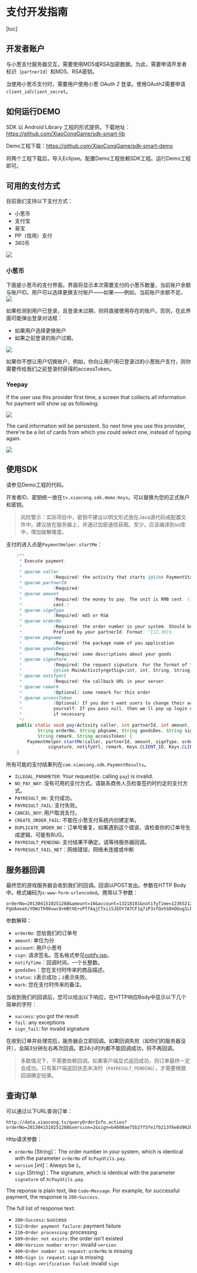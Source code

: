 # 支付开发指南

[toc]

<a name="appply_for_account" ></a>
## 开发者账户

与小葱支付服务器交互，需要使用MD5或RSA加密数据。为此，需要申请开发者标识（`partnerId`）和MD5、RSA密钥。

当使用小葱币支付时，需要用户使用小葱 *OAuth 2* 登录。使用OAuth2需要申请`client_id`/`client_secret`。

## 如何运行DEMO

SDK 以 Android Library 工程的形式提供。下载地址：https://github.com/XiaoCongGame/sdk-smart-lib

Demo工程下载：https://github.com/XiaoCongGame/sdk-smart-demo

将两个工程下载后，导入Eclipse。配置Demo工程依赖SDK工程。运行Demo工程即可。

## 可用的支付方式

目前我们支持以下支付方式：

- 小葱币
- 支付宝
- 易宝
- PP（信用）支付
- 360币

![](img/payways.png)

### 小葱币

下面是小葱币的支付界面。界面将显示本次需要支付的小葱币数量，当前账户余额与账户ID。用户可以选择更换支付账户——如果——例如，当前账户余额不足。
![](img/xc_xiaocong_coins.png)

如果检测到用户已登录，且登录未过期，则将直接使用存在的账户。否则，在此界面可能弹出登录对话框：

- 如果用户选择更换账户
- 如果之前登录的账户过期。

![](img/xiaocong-coins-change-account.png)

如果你不想让用户切换账户，例如，你向让用户用已登录过的小葱账户支付，则你需要传给我们之前登录时获得的accessToken。

### Yeepay

If the user use this provider first time, a screen that collects all information for payment will show up as following:

![](img/yeepay_input_cards.png)

The card information will be persistent. So next time you use this provider, there're be a list of cards from which you could select one, instead of typing again.

![](img/yeepay_list.png)

## 使用SDK

请参见Demo工程的代码。

开发者ID、密钥统一放在`tv.xiaocong.sdk.demo.Keys`。可以替换为您的正式账户和密钥。

> 风险警示：实际项目中，密钥不建议以明文形式放在Java源代码或配置文件中。建议放在服务器上，并通过加密通信获取。至少，应该编译到so库中，增加破解难度。

支付的进入点是`PaymentHelper.startMe`：

```java
    /**
     * Execute payment.
     * 
     * @param caller
     *            (Required) the activity that starts {@link PaymentStartActivity}.
     * @param partnerId
     *            (Required)
     * @param amount
     *            (Required) the money to pay. The unit is RMB cent. (1 Xiaocong coin == 1 RMB
     *            cent.)
     * @param signType
     *            (Required) md5 or RSA
     * @param orderNo
     *            (Required) the order number in your system. Should be unique for all your request.
     *            Prefixed by your partnerId. Format: ^{12,30}$.
     * @param pkgname
     *            (Required) the package name of you application
     * @param goodsDes
     *            (Required) some descriptions about your goods
     * @param signature
     *            (Required) the request signature. For the format of the signature, refer to
     *            {@link MainActivity#getSign(int, int, String, String, String)}.
     * @param notifyUrl
     *            (Required) the callback URL in your server.
     * @param remark
     *            (Optional) some remark for this order
     * @param accessToken
     *            (Optional) If you don't want users to change their account, provide a accessToken
     *            yourself; If you pass null, then we'll pop up login dialog to get the accessToken
     *            if necessary.
     */
    public static void pay(Activity caller, int partnerId, int amount, String signType,
            String orderNo, String pkgname, String goodsDes, String signature, String notifyUrl,
            String remark, String accessToken) {
        PaymentHelper.startMe(caller, partnerId, amount, signType, orderNo, pkgname, goodsDes,
                signature, notifyUrl, remark, Keys.CLIENT_ID, Keys.CLIENT_SECRET, accessToken);
    }
```

所有可能的支付结果列在`com.xiaocong.sdk.PaymentResults`。

- `ILLEGAL_PARAMETER`: Your request(ie. calling `pay`) is invalid.
- `NO_PAY_WAY`: 没有可用的支付方式。请联系商务人员检查签约时约定的支付方式。
- `PAYRESULT_OK`: 支付成功。
- `PAYRESULT_FAIL`: 支付失败。
- `CANCEL_BUY`: 用户取消支付。
- `CREATE_ORDER_FAIL`: 不能在小葱支付系统内创建定单。
- `DUPLICATE_ORDER_NO`：订单号重复。如果遇到这个错误，请检查你的订单号生成逻辑，可能有BUG。
- `PAYRESULT_PENDING`: 支付结果不确定。请等待服务器回调。
- `PAYRESULT_FAIL_NET`：网络错误，网络未连接或中断

## 服务器回调

最终您的游戏服务器会收到我们的回调。回调以POST发出。参数在HTTP Body中。格式编码为`x-www-form-urlencoded`。携带以下参数：
```
orderNo=2013041510251288&amount=10&account=13218181&notifyTime=12365212352&goodsDes=sword&status=1&sign=ZPZULntRpJwFmGNIVKwjLEF2Tze7bqs60rxQ22CqT5J1UlvGo575QK9z/+p+7E9cOoRoWzqR6xHZ6WVv3dloyGKDR0btvrdq PgUAoeaX/YOWzTh00vwcQ+HBtXE+vPTfAqjCTxiiSJEOY7ATCF1q7iP3sfQxhS0nDUug1LP3OLk&mark=testcontent
```

参数解释：

- `orderNo`: 您给我们的订单号
- `amount`: 单位为分
- `account`: 用户小葱号
- `sign`: 请求签名。签名格式参见[notify.jsp](https://github.com/XiaoCongGame/xcPay_notify_demo/blob/master/src/main/webapp/notify.jsp)。
- `notifyTime`：回调时间，一个长整数。
- `goodsDes`：您在支付时传来的商品描述。
- `status`: `1`表示成功；`2`表示失败。
- `mark`: 您在支付时传来的备注。

当收到我们的回调后，您可以给出以下响应，在HTTP响应Body中显示以下几个简单的字符：

- `success`: you got the result
- `fail`: any exceptions
- `sign_fail`: for invalid signature

在收到订单并处理完后，服务器会立即回调。如果回调失败（如你们的服务器没开），会隔3分钟左右再次回调。若24小时内都不能回调成功，将不再回调。

> 多数情况下，不需要依赖回调。如果客户端显式返回成功，则订单最终一定会成功。只有客户端返回状态未决时（`PAYRESULT_PENDING`），才需要根据回调确定结果。

## 查询订单

可以通过以下URL查询订单：
```
http://data.xiaocong.tv/queryOrderInfo.action?orderNo=2013041510251288&version=2&sign=b4600ae75b27f5fe1fb213f6e6d9620a
```

Http请求参数：

- `orderNo` [String]：The order number in your system, which is identical with the parameter `orderNo` of `XcPayUtils.pay`.
- `version` [int]：Always be `2`。
- `sign` [String]：The signature, which is identical with the parameter `signature` of `XcPayUtils.pay`.

The reponse is plain text, like `Code~Message`. For example, for successful payment, the response is `200~Success`.

The full list of response text:
- `200~Success`: success
- `512~Order payment failure`: payment failure
- `210~Order processing`: processing
- `509~Order not exists`: the order isn't existed
- `400~Version number error`: invalid `version`
- `400~Order number is request`: `orderNo` is missing
- `400~Sign is request`: `sign` is missing
- `401~Sign verification failed`: invalid `sign`

